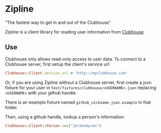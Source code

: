 # Zipline

"The fastest way to get in and out of the Clubhouse"

Zipline is a client library for reading user information from [Clubhouse](https://github.com/mendicant-university/clubhouse)

## Use

Clubhouse only allows read-only access to user data. To connect to a Clubhouse
server, first setup the client's service url:

```ruby
Clubhouse::Client.service_url = "http://myclubhouse.com"
```

Or, if you are using Zipline without a Clubhouse server, first create a json
fixture for your user in `test/fixtures/clubhouse/<USERNAME>.json` replacing
`<USERNAME>` with your github handle.

There is an example fixture named `github_nickname.json.example` in that folder.

Then, using a github handle, lookup a person's information:

```ruby
Clubhouse::Client::Person.new("jordanbyron")
```
